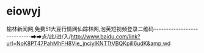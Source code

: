 # eiowyj
榆林新闻网,免费51大豆行情网仙踪林网,泡芙短视频登录二维码----------------------------➡➡点/此/进/入/http://www.baidu.com/link?url=NoK8PT47PahMhFH8Vie_jnciyIKNTTtVBQKpill6udK&amp;wd

